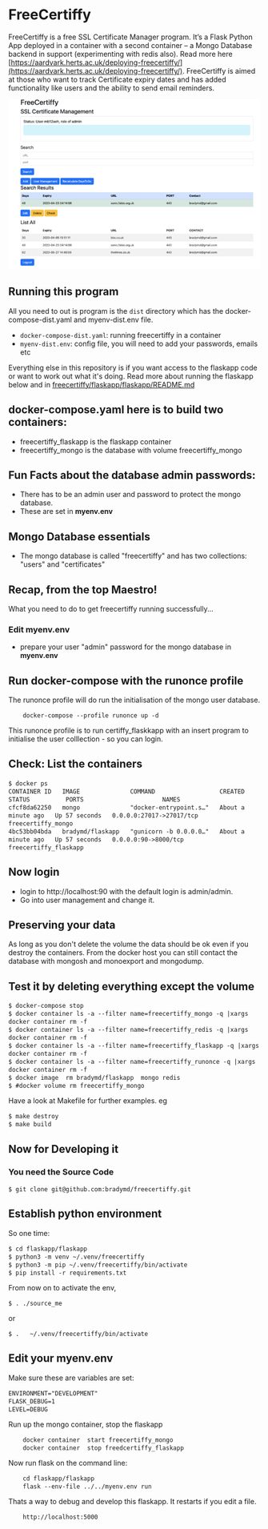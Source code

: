 # FreeCertiffy
FreeCertiffy is a free SSL Certificate Manager program. It’s a Flask Python App deployed in a container with a second container – a Mongo Database backend in support (experimenting with redis also). Read more here [https://aardvark.herts.ac.uk/deploying-freecertiffy/](https://aardvark.herts.ac.uk/deploying-freecertiffy/). FreeCertiffy is aimed at those who want to track Certificate expiry dates and has added functionality like users and the ability to send email reminders.

![Screenshot of FreeCertiffy in use listing my certificates](./img/freecertiffy-screenshot.png)


## Running this program
All you need to out is program is the `dist` directory which has the docker-compose-dist.yaml and myenv-dist.env file.
* `docker-compose-dist.yaml`: running freecertiffy in a container
* `myenv-dist.env`: config file, you will need to add your passwords, emails etc

Everything else in this repository is if you want access to the flaskapp code or want to work out what it's doing.
Read more about running the flaskapp below and in [freecertiffy/flaskapp/flaskapp/README.md](./flaskapp/flaskapp/README.md)

## docker-compose.yaml here is to build two containers:
  - freecertiffy_flaskapp is the flaskapp container
  - freecertiffy_mongo is the database with volume freecertiffy_mongo

## Fun Facts about the database admin passwords:
  - There has to be an admin user and password to protect the mongo database.
  - These are set in **myenv.env**

## Mongo Database essentials
  - The mongo database is called "freecertiffy" and has two collections: "users" and "certificates"

## Recap, from the top Maestro!

What you need to do to get freecertiffy running successfully...

### Edit __myenv.env__
  - prepare your user "admin" password for the mongo database in __myenv.env__

## Run docker-compose with the runonce profile
The runonce profile will do run the initialisation of the mongo user database.
```
    docker-compose --profile runonce up -d
```
This runonce profile is to run certiffy_flaskkapp with an insert program to initialise the user colllection - so you can login.

## Check: List the containers
```
$ docker ps
CONTAINER ID   IMAGE              COMMAND                  CREATED              STATUS          PORTS                      NAMES
cfcf8da62250   mongo              "docker-entrypoint.s…"   About a minute ago   Up 57 seconds   0.0.0.0:27017->27017/tcp   freecertiffy_mongo
4bc53bb04bda   bradymd/flaskapp   "gunicorn -b 0.0.0.0…"   About a minute ago   Up 57 seconds   0.0.0.0:90->8000/tcp       freecertiffy_flaskapp
```

## Now login
  - login to http://localhost:90 with the default login is admin/admin.
  - Go into user management and change it.

## Preserving your data
As long as you don't delete the volume the data should be ok even if you destroy the containers. 
From the docker host you can still contact the database with mongosh  and monoexport and mongodump.

## Test it by deleting everything except the volume
```
$ docker-compose stop
$ docker container ls -a --filter name=freecertiffy_mongo -q |xargs docker container rm -f 
$ docker container ls -a --filter name=freecertiffy_redis -q |xargs docker container rm -f 
$ docker container ls -a --filter name=freecertiffy_flaskapp -q |xargs docker container rm -f 
$ docker container ls -a --filter name=freecertiffy_runonce -q |xargs docker container rm -f 
$ docker image  rm bradymd/flaskapp  mongo redis
$ #docker volume rm freecertiffy_mongo
```
Have a look at Makefile for further examples. eg
```
$ make destroy
$ make build
```
## Now for Developing it
### You need the Source Code
```
$ git clone git@github.com:bradymd/freecertiffy.git
```

## Establish python environment
So one time:
```
$ cd flaskapp/flaskapp
$ python3 -m venv ~/.venv/freecertiffy
$ python3 -m pip ~/.venv/freecertiffy/bin/activate
$ pip install -r requirements.txt
```
From now on to activate the env, 
```
$ . ./source_me
```
or
```
$ .   ~/.venv/freecertiffy/bin/activate
```

## Edit your myenv.env
Make sure these are variables are set:
```
ENVIRONMENT="DEVELOPMENT"
FLASK_DEBUG=1
LEVEL=DEBUG
```
Run up the mongo container, stop the flaskapp
```
    docker container  start freecertiffy_mongo
    docker container  stop freedcertiffy_flaskapp
```
Now run flask on the command line:
```
    cd flaskapp/flaskapp
    flask --env-file ../../myenv.env run
```
Thats a way to debug and develop this flaskapp. It restarts if you edit a file.
```
    http://localhost:5000
```
